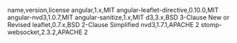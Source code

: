 name,version,license
angular,1.x,MIT
angular-leaflet-directive,0.10.0,MIT
angular-nvd3,1.0.7,MIT
angular-sanitize,1.x,MIT
d3,3.x,BSD 3-Clause New or Revised
leaflet,0.7.x,BSD 2-Clause Simplified
nvd3,1.7.1,APACHE 2
stomp-websocket,2.3.2,APACHE 2